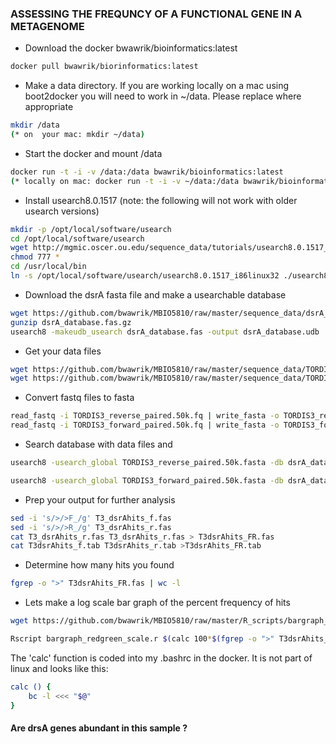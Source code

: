 ### ASSESSING THE FREQUNCY OF A FUNCTIONAL GENE IN A METAGENOME

- Download the docker bwawrik/bioinformatics:latest

```sh
docker pull bwawrik/biorinformatics:latest
```

- Make a data directory. If you are working locally on a mac using boot2docker you will need to work in ~/data. Please replace where appropriate

```sh
mkdir /data
(* on  your mac: mkdir ~/data)
```

- Start the docker and mount /data

```sh
docker run -t -i -v /data:/data bwawrik/bioinformatics:latest
(* locally on mac: docker run -t -i -v ~/data:/data bwawrik/bioinformatics:latest)
```

- Install usearch8.0.1517 (note: the following will not work with older usearch versions)

```sh
mkdir -p /opt/local/software/usearch
cd /opt/local/software/usearch
wget http://mgmic.oscer.ou.edu/sequence_data/tutorials/usearch8.0.1517_i86linux32 
chmod 777 *
cd /usr/local/bin
ln -s /opt/local/software/usearch/usearch8.0.1517_i86linux32 ./usearch8
```

- Download the dsrA fasta file and make a usearchable database

```sh
wget https://github.com/bwawrik/MBIO5810/raw/master/sequence_data/dsrA_database.fas.gz
gunzip dsrA_database.fas.gz
usearch8 -makeudb_usearch dsrA_database.fas -output dsrA_database.udb
```

- Get your data files

```sh
wget https://github.com/bwawrik/MBIO5810/raw/master/sequence_data/TORDIS3_forward_paired.50k.fq.gz
wget https://github.com/bwawrik/MBIO5810/raw/master/sequence_data/TORDIS3_reverse_paired.50k.fq.gz
```

- Convert fastq files to fasta

```sh
read_fastq -i TORDIS3_reverse_paired.50k.fq | write_fasta -o TORDIS3_reverse_paired.50K.fasta -x
read_fastq -i TORDIS3_forward_paired.50k.fq | write_fasta -o TORDIS3_forward_paired.50K.fasta -x
```

- Search database with data files and

```sh
usearch8 -usearch_global TORDIS3_reverse_paired.50k.fasta -db dsrA_database.udb -id 0.7 -strand both -mincols 50 -maxhits 1 -qsegout T3_dsrAhits_r.fas -blast6out T3dsrAhits_r.tab

usearch8 -usearch_global TORDIS3_forward_paired.50k.fasta -db dsrA_database.udb -id 0.7 -strand both -mincols 50 -maxhits 1 -qsegout T3_dsrAhits_f.fas -blast6out T3dsrAhits_f.tab
```

- Prep your output for further analysis

```sh
sed -i 's/>/>F_/g' T3_dsrAhits_f.fas
sed -i 's/>/>R_/g' T3_dsrAhits_r.fas
cat T3_dsrAhits_r.fas T3_dsrAhits_r.fas > T3dsrAhits_FR.fas
cat T3dsrAhits_f.tab T3dsrAhits_r.tab >T3dsrAhits_FR.tab
```

- Determine how many hits you found

```sh
fgrep -o ">" T3dsrAhits_FR.fas | wc -l
```

- Lets make a log scale bar graph of the percent frequency of hits

```sh
wget https://github.com/bwawrik/MBIO5810/raw/master/R_scripts/bargraph_redgreen_scale.r

Rscript bargraph_redgreen_scale.r $(calc 100*$(fgrep -o ">" T3dsrAhits_FR.fas | wc -l)/$(fgrep -o "+" TORDIS3_reverse_paired.50k.fq | wc -l)*2) out.png
```

The 'calc' function is coded into my .bashrc in the docker. It is not part of linux and looks like this:
```sh
calc () {
    bc -l <<< "$@"
}
```

#### Are drsA genes abundant in this sample ? 
